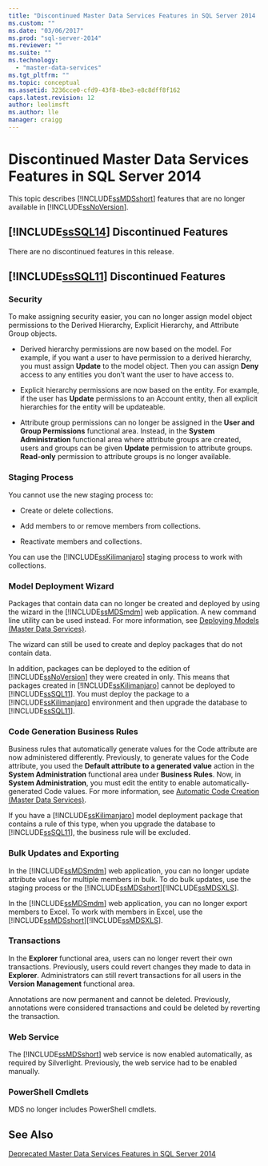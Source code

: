 ```yaml
---
title: "Discontinued Master Data Services Features in SQL Server 2014 | Microsoft Docs"
ms.custom: ""
ms.date: "03/06/2017"
ms.prod: "sql-server-2014"
ms.reviewer: ""
ms.suite: ""
ms.technology: 
  - "master-data-services"
ms.tgt_pltfrm: ""
ms.topic: conceptual
ms.assetid: 3236cce0-cfd9-43f8-8be3-e8c8dff8f162
caps.latest.revision: 12
author: leolimsft
ms.author: lle
manager: craigg
---
```

# Discontinued Master Data Services Features in SQL Server 2014
  This topic describes [!INCLUDE[ssMDSshort](../includes/ssmdsshort-md.md)] features that are no longer available in [!INCLUDE[ssNoVersion](../includes/ssnoversion-md.md)].  
  
## [!INCLUDE[ssSQL14](../includes/sssql14-md.md)] Discontinued Features  
 There are no discontinued features in this release.  
  
## [!INCLUDE[ssSQL11](../includes/sssql11-md.md)] Discontinued Features  
  
### Security  
 To make assigning security easier, you can no longer assign model object permissions to the Derived Hierarchy, Explicit Hierarchy, and Attribute Group objects.  
  
-   Derived hierarchy permissions are now based on the model. For example, if you want a user to have permission to a derived hierarchy, you must assign **Update** to the model object. Then you can assign **Deny** access to any entities you don’t want the user to have access to.  
  
-   Explicit hierarchy permissions are now based on the entity. For example, if the user has **Update** permissions to an Account entity, then all explicit hierarchies for the entity will be updateable.  
  
-   Attribute group permissions can no longer be assigned in the **User and Group Permissions** functional area. Instead, in the **System Administration** functional area where attribute groups are created, users and groups can be given **Update** permission to attribute groups. **Read-only** permission to attribute groups is no longer available.  
  
### Staging Process  
 You cannot use the new staging process to:  
  
-   Create or delete collections.  
  
-   Add members to or remove members from collections.  
  
-   Reactivate members and collections.  
  
 You can use the [!INCLUDE[ssKilimanjaro](../includes/sskilimanjaro-md.md)] staging process to work with collections.  
  
### Model Deployment Wizard  
 Packages that contain data can no longer be created and deployed by using the wizard in the [!INCLUDE[ssMDSmdm](../includes/ssmdsmdm-md.md)] web application. A new command line utility can be used instead. For more information, see [Deploying Models &#40;Master Data Services&#41;](deploying-models-master-data-services.md).  
  
 The wizard can still be used to create and deploy packages that do not contain data.  
  
 In addition, packages can be deployed to the edition of [!INCLUDE[ssNoVersion](../includes/ssnoversion-md.md)] they were created in only. This means that packages created in [!INCLUDE[ssKilimanjaro](../includes/sskilimanjaro-md.md)] cannot be deployed to [!INCLUDE[ssSQL11](../includes/sssql11-md.md)]. You must deploy the package to a [!INCLUDE[ssKilimanjaro](../includes/sskilimanjaro-md.md)] environment and then upgrade the database to [!INCLUDE[ssSQL11](../includes/sssql11-md.md)].  
  
### Code Generation Business Rules  
 Business rules that automatically generate values for the Code attribute are now administered differently. Previously, to generate values for the Code attribute, you used the **Default attribute to a generated value** action in the **System Administration** functional area under **Business Rules**. Now, in **System Administration**, you must edit the entity to enable automatically-generated Code values. For more information, see [Automatic Code Creation &#40;Master Data Services&#41;](automatic-code-creation-master-data-services.md).  
  
 If you have a [!INCLUDE[ssKilimanjaro](../includes/sskilimanjaro-md.md)] model deployment package that contains a rule of this type, when you upgrade the database to [!INCLUDE[ssSQL11](../includes/sssql11-md.md)], the business rule will be excluded.  
  
### Bulk Updates and Exporting  
 In the [!INCLUDE[ssMDSmdm](../includes/ssmdsmdm-md.md)] web application, you can no longer update attribute values for multiple members in bulk. To do bulk updates, use the staging process or the [!INCLUDE[ssMDSshort](../includes/ssmdsshort-md.md)][!INCLUDE[ssMDSXLS](../includes/ssmdsxls-md.md)].  
  
 In the [!INCLUDE[ssMDSmdm](../includes/ssmdsmdm-md.md)] web application, you can no longer export members to Excel. To work with members in Excel, use the [!INCLUDE[ssMDSshort](../includes/ssmdsshort-md.md)][!INCLUDE[ssMDSXLS](../includes/ssmdsxls-md.md)].  
  
### Transactions  
 In the **Explorer** functional area, users can no longer revert their own transactions. Previously, users could revert changes they made to data in **Explorer**. Administrators can still revert transactions for all users in the **Version Management** functional area.  
  
 Annotations are now permanent and cannot be deleted. Previously, annotations were considered transactions and could be deleted by reverting the transaction.  
  
### Web Service  
 The [!INCLUDE[ssMDSshort](../includes/ssmdsshort-md.md)] web service is now enabled automatically, as required by Silverlight. Previously, the web service had to be enabled manually.  
  
### PowerShell Cmdlets  
 MDS no longer includes PowerShell cmdlets.  
  
## See Also  
 [Deprecated Master Data Services Features in SQL Server 2014](deprecated-master-data-services-features.md)  
  
  
